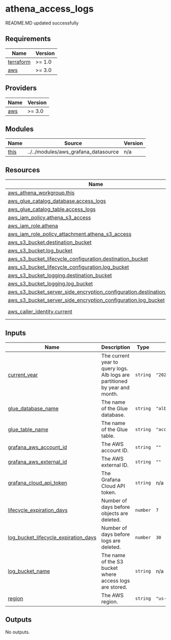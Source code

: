 # athena_access_logs

<!-- BEGINNING OF PRE-COMMIT-TERRAFORM DOCS HOOK -->
README.MD updated successfully
<!-- END OF PRE-COMMIT-TERRAFORM DOCS HOOK -->

<!-- BEGIN_TF_DOCS -->
## Requirements

| Name | Version |
|------|---------|
| <a name="requirement_terraform"></a> [terraform](#requirement\_terraform) | >= 1.0 |
| <a name="requirement_aws"></a> [aws](#requirement\_aws) | >= 3.0 |

## Providers

| Name | Version |
|------|---------|
| <a name="provider_aws"></a> [aws](#provider\_aws) | >= 3.0 |

## Modules

| Name | Source | Version |
|------|--------|---------|
| <a name="module_this"></a> [this](#module\_this) | ../../modules/aws_grafana_datasource | n/a |

## Resources

| Name | Type |
|------|------|
| [aws_athena_workgroup.this](https://registry.terraform.io/providers/hashicorp/aws/latest/docs/resources/athena_workgroup) | resource |
| [aws_glue_catalog_database.access_logs](https://registry.terraform.io/providers/hashicorp/aws/latest/docs/resources/glue_catalog_database) | resource |
| [aws_glue_catalog_table.access_logs](https://registry.terraform.io/providers/hashicorp/aws/latest/docs/resources/glue_catalog_table) | resource |
| [aws_iam_policy.athena_s3_access](https://registry.terraform.io/providers/hashicorp/aws/latest/docs/resources/iam_policy) | resource |
| [aws_iam_role.athena](https://registry.terraform.io/providers/hashicorp/aws/latest/docs/resources/iam_role) | resource |
| [aws_iam_role_policy_attachment.athena_s3_access](https://registry.terraform.io/providers/hashicorp/aws/latest/docs/resources/iam_role_policy_attachment) | resource |
| [aws_s3_bucket.destination_bucket](https://registry.terraform.io/providers/hashicorp/aws/latest/docs/resources/s3_bucket) | resource |
| [aws_s3_bucket.log_bucket](https://registry.terraform.io/providers/hashicorp/aws/latest/docs/resources/s3_bucket) | resource |
| [aws_s3_bucket_lifecycle_configuration.destination_bucket](https://registry.terraform.io/providers/hashicorp/aws/latest/docs/resources/s3_bucket_lifecycle_configuration) | resource |
| [aws_s3_bucket_lifecycle_configuration.log_bucket](https://registry.terraform.io/providers/hashicorp/aws/latest/docs/resources/s3_bucket_lifecycle_configuration) | resource |
| [aws_s3_bucket_logging.destination_bucket](https://registry.terraform.io/providers/hashicorp/aws/latest/docs/resources/s3_bucket_logging) | resource |
| [aws_s3_bucket_logging.log_bucket](https://registry.terraform.io/providers/hashicorp/aws/latest/docs/resources/s3_bucket_logging) | resource |
| [aws_s3_bucket_server_side_encryption_configuration.destination_bucket](https://registry.terraform.io/providers/hashicorp/aws/latest/docs/resources/s3_bucket_server_side_encryption_configuration) | resource |
| [aws_s3_bucket_server_side_encryption_configuration.log_bucket](https://registry.terraform.io/providers/hashicorp/aws/latest/docs/resources/s3_bucket_server_side_encryption_configuration) | resource |
| [aws_caller_identity.current](https://registry.terraform.io/providers/hashicorp/aws/latest/docs/data-sources/caller_identity) | data source |

## Inputs

| Name | Description | Type | Default | Required |
|------|-------------|------|---------|:--------:|
| <a name="input_current_year"></a> [current\_year](#input\_current\_year) | The current year to query logs. Alb logs are partitioned by year and month. | `string` | `"2025"` | no |
| <a name="input_glue_database_name"></a> [glue\_database\_name](#input\_glue\_database\_name) | The name of the Glue database. | `string` | `"alb_access_logs_db"` | no |
| <a name="input_glue_table_name"></a> [glue\_table\_name](#input\_glue\_table\_name) | The name of the Glue table. | `string` | `"access_logs"` | no |
| <a name="input_grafana_aws_account_id"></a> [grafana\_aws\_account\_id](#input\_grafana\_aws\_account\_id) | The AWS account ID. | `string` | `""` | no |
| <a name="input_grafana_aws_external_id"></a> [grafana\_aws\_external\_id](#input\_grafana\_aws\_external\_id) | The AWS external ID. | `string` | `""` | no |
| <a name="input_grafana_cloud_api_token"></a> [grafana\_cloud\_api\_token](#input\_grafana\_cloud\_api\_token) | The Grafana Cloud API token. | `string` | n/a | yes |
| <a name="input_lifecycle_expiration_days"></a> [lifecycle\_expiration\_days](#input\_lifecycle\_expiration\_days) | Number of days before objects are deleted. | `number` | `7` | no |
| <a name="input_log_bucket_lifecycle_expiration_days"></a> [log\_bucket\_lifecycle\_expiration\_days](#input\_log\_bucket\_lifecycle\_expiration\_days) | Number of days before logs are deleted. | `number` | `30` | no |
| <a name="input_log_bucket_name"></a> [log\_bucket\_name](#input\_log\_bucket\_name) | The name of the S3 bucket where access logs are stored. | `string` | n/a | yes |
| <a name="input_region"></a> [region](#input\_region) | The AWS region. | `string` | `"us-east-1"` | no |

## Outputs

No outputs.
<!-- END_TF_DOCS -->
